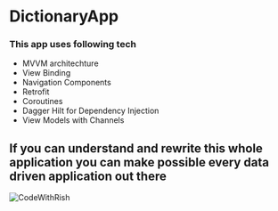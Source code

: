 # DictionaryApp

### This app uses following tech 
  * MVVM architechture
  * View Binding
  * Navigation Components
  * Retrofit
  * Coroutines
  * Dagger Hilt for Dependency Injection
  * View Models with Channels
  
## If you can understand and rewrite this whole application you can make possible every data driven application out there

![CodeWithRish](https://user-images.githubusercontent.com/13050303/183287630-e0171327-b69c-4def-a738-6295740504c3.jpg)
